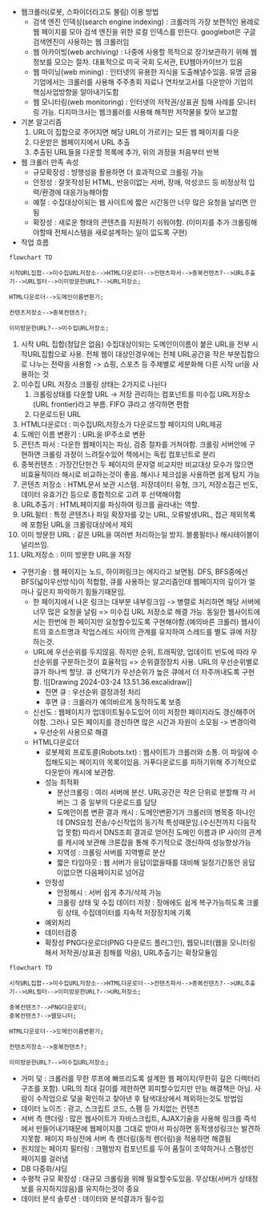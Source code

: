 - 웹크롤러(로봇, 스파이더라고도 불림) 이용 방법
	- 검색 엔진 인덱싱(search engine indexing) : 크롤러의 가장 보편적인 용례로 웹 페이지를 모아 검색 엔진을 위한 로컬 인덱스를 만든다. googlebot은 구글검색엔진이 사용하는 웹 크롤러임
	- 웹 아카이빙(web archiving) : 나중에 사용할 목적으로 장기보관하기 위해 웹 정보를 모으는 절차. 대표적으로 미국 국회 도서관, EU웹아카이브가 있음
	- 웹 마이닝(web mining) : 인터넷의 유용한 지식을 도출해낼수있음. 유명 금융기업에서는 크롤러를 사용해 주주총회 자료나 연차보고서를 다운받아 기업의 핵심사업방향을 알아내기도함 
	- 웹 모니터링(web monitoring) : 인터넷의 저작권/상표권 침해 사례를 모니터링 가능. 디지마크사는 웹크롤러를 사용해 해적판 저작물을 찾아 보고함
- 기본 알고리즘
	1. URL이 집합으로 주어지면 해당 URL이 가르키는 모든 웹 페이지를 다운
	2. 다운받은 웹페이지에서 URL 추출
	3. 추출된 URL들을 다운할 목록에 추가, 위의 과정을 처음부터 반복
- 웹 크롤러 만족 속성
	- 규모확장성 : 뱡행성을 활용하면 더 효과적으로 크롤링 가능
	- 안정성 : 잘못작성된 HTML, 반응이없는 서버, 장애, 악성코드 등 비정상적 입력/환경에 대응가능해야함
	- 예절 : 수집대상이되는 웹 사이트에 짧은 시간동안 너무 많은 요청을 날리면 안됨
	- 확장성 : 새로운 형태의 콘텐츠를 지원하기 쉬워야함. (이미지를 추가 크롤링해야할때 전체시스템을 새로설계하는 일이 없도록 구현)
- 작업 흐름
```mermaid
flowchart TD

시작URL집합-->미수집URL저장소-->HTML다운로더-->컨텐츠파서-->중복컨텐츠?-->URL추출기-->URL필터-->이미방문한URL?-->URL저장소;

HTML다운로더-->도메인이름변환기;

컨텐츠저장소-->중복컨텐츠?;

이미방문한URL?-->미수집URL저장소;
```
1. 시작 URL 집합(정답은 없음)
	수집대상이되는 도메인이이름이 붙은 URL을 전부 시작URL집합으로 사용. 전체 웹이 대상인경우에는 전체 URL공간을 작은 부분집합으로 나누는 전략을 사용함
		-> 쇼핑, 스포츠 등 주제별로 세분화해 다른 시작 url을 사용하는 것
2. 미수집 URL 저장소
	크롤링 상태는 2가지로 나뉜다
	1. 크롤링상태를 다운할 URL -> 저장 관리하는 컴포넌트를 미수집 URL저장소(URL frontier)라고 부름. FIFO 큐라고 생각하면 편함
	2. 다운로드된 URL
3. HTML다운로더 : 미수집URL저장소가 다운로드할 페이지의 URL제공
4. 도메인 이름 변환기 : URL을 IP주소로 변환
5. 콘턴츠 파서 : 다운한 웹페이지는 파싱, 검증 절차를 거쳐야함. 크롤링 서버안에 구현하면 크롤링 과정이 느려질수있어 책에서는 독립 컴포넌트로 분리
6. 중복컨텐츠 : 가장간단한건 두 페이지의 문자열 비교지만 비교대상 모수가 많으면 비효율적이라 해시로 비교하는것이 좋음. 해시나 체크섬을 사용하면 쉽게 탐지 가능
7. 콘텐츠 저장소 : HTML문서 보관 시스템. 저장데이터 유형, 크기, 저장소접근 빈도, 데이터 유효기간 등으로 종합적으로 고려 후 선택해야함
8. URL추출기 : HTML페이지를 파싱하여 링크를 골라내는 역할. 
9. URL필터 : 특정 콘텐츠나 파일 확장자를 갖는 URL, 오류발생URL, 접근 제외목록에 포함된 URL을 크롤링대상에서 제외
10. 이미 방문한 URL : 같은 URL을 여러번 처리하는일 방지. 블룸필터나 해시테이블이 널리쓰임.
11. URL저장소 : 이미 방문한 URL을 저장
	
- 구현기술 : 웹 페이지는 노드, 하이퍼링크는 에지라고 보면됨. DFS, BFS중에선 BFS(넓이우선방식)이 적합함, 큐를 사용하는 알고리즘인데 웹페이지의 깊이가 얼마나 깊은지 파악하기 힘들기때문임.
	- 한 페이지에서 나온 링크는 대부분 내부링크임 -> 병렬로 처리하면 해당 서버에 너무 많은 요청을 날림
		=> 미수집 URL 저장소로 해결 가능. 동일한 웹사이트에서는 한번에 한 페이지만 요청할수있도록 구현해야함.(예의바른 크롤러)
		웹사이트의 호스트명과 작업스레드 사이의 관계를 유지하여 스레드를 별도 큐에 저장하는것.
	- URL에 우선순위를 두지않음. 하지만 순위, 트래픽양, 업데이트 빈도에 따라 우선순위를 구분하는것이 효율적임
	  => 순위결정장치 사용. URL의 우선순위별로 큐가 하나씩 할당. 큐 선택기가 우선순위가 높은 큐에서 더 자주꺼내도록 구현함.
		![[Drawing 2024-03-24 13.51.36.excalidraw]]
		- 전면 큐 : 우선순위 결정과정 처리
		- 후면 큐 : 크롤러가 예의바르게 동작하도록 보증
	- 신선도 : 웹페이지가 업데이트될수도있어 이미 저장한 페이지라도 갱신해주어야함. 그러나 모든 페이지를 갱신하면 많은 시간과 자원이 소모됨
	  -> 변경이력 + 우선순위 사용으로 해결
  - HTML다운로더
	  - 로봇제외 프로토콜(Robots.txt) : 웹사이트가 크롤러와 소통. 이 파일에 수집해도되는 페이지의 목록이있음. 거푸다운로드를 피하기위해 주기적으로 다운받아 캐시에 보관함. 
	  - 성능 최적화
		  - 분산크롤링 : 여러 서버에 분산. URL공간은 작은 단위로 분할해 각 서버는 그 중 일부의 다운로드를 담당
		  - 도메인이름 변환 결과 캐시 : 도메인변환기가 크롤러의 병목중 하나인데 DNS요청 전송/수신작업의 동기적 특성때문임.(수신전까지 다음작업 못함) 따라서 DNS조회 결과로 얻어진 도메인 이름과 IP 사이의 관계를 캐시에 보관해  크론잡을 통해 주기적으로 갱신하여 성능향상가능
		  - 지역성 : 크롤링 서버를 지역별로 분산
		  - 짧은 타임아웃 : 웹 서버가 응답이없을때를 대비해 일정기간동안 응답이없으면 다음페이지로 넘어감
	  - 안정성 
		  - 안정해시 : 서버 쉽게 추가/삭제 가능
		  - 크롤링 상태 및 수집 데이터 저장 : 장애에도 쉽게 복구가능하도록 크롤링 상태, 수집데이터를 지속적 저장장치에 기록
	  - 예외처리
	  - 데이터검증
	  - 확장성
		  PNG다운로더(PNG 다운로드 플러그인), 웹모니터(웹을 모니터링해서 저작권/상표권 침해를 막음), URL추출기는 확장모듈임
```mermaid
flowchart TD

시작URL집합-->미수집URL저장소-->HTML다운로더-->컨텐츠파서-->중복컨텐츠?-->URL추출기-->URL필터-->이미방문한URL?-->URL저장소;

중복컨텐츠?-->PNG다운로더;
중복컨텐츠?-->웹모니터;

HTML다운로더-->도메인이름변환기;

컨텐츠저장소-->중복컨텐츠?;

이미방문한URL?-->미수집URL저장소;
```
- 거미 덫 : 크롤러를 무한 루프에 빠뜨리도록 설계한 웹 페이지(무한히 깊은 디렉터리구조를 포함). URL의 최대 길이를 제한하면 회피할수있지만 만능 해결책은 아님. 사람이 수작업으로 덫을 확인하고 찾아낸 후 탐색대상에서 제외하는것도 방법임
- 데이터 노이즈 : 광고, 스크립트 코드, 스팸 등 가치없는 컨텐츠
- 서버 측 랜더링 : 많은 웹사이트가 자바스크립트, AJAX기술을 사용해 링크를 즉석에서 만들어내기때문에 웹페이지를 그대로 받아서 파싱하면 동적생성링크는 발견하지못함. 페이지 파싱전에 서버 측 렌더링(동적 렌더링)을 적용하면 해결됨
- 원치않는 페이지 필터링 : 크팸방지 컴포넌트를 두어 품질이 조약하거나 스팸성인 페이지를 걸러냄
- DB 다중화/샤딩
- 수평적 규모 확장성 : 대규모 크롤링을 위해 필요할수도있음. 무상태(서버가 상태정보를 유지하지않음)를 유지하는것이 중요
- 데이터 분석 솔루션 : 데이터와 분석결과가 필수임